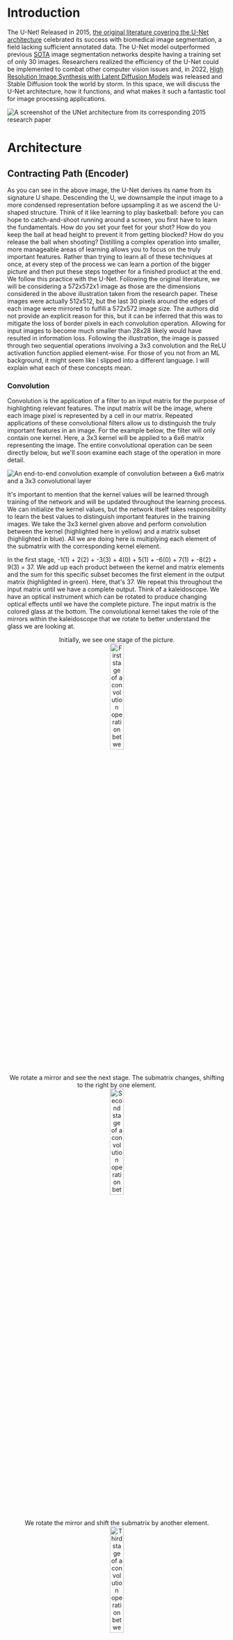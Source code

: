 # Introduction

The U-Net! Released in 2015, [the original literature covering the U-Net architecture](https://arxiv.org/abs/1505.04597) celebrated its success with biomedical image segmentation, a field lacking sufficient annotated data. The U-Net model outperformed previous [SOTA](https://github.com/ejohansson13/concepts_explained/blob/main/Acronyms.md) image segmentation networks despite having a training set of only 30 images. Researchers realized the efficiency of the U-Net could be implemented to combat other computer vision issues and, in 2022, [High Resolution Image Synthesis with Latent Diffusion Models](https://arxiv.org/abs/2112.10752) was released and Stable Diffusion took the world by storm. In this space, we will discuss the U-Net architecture, how it functions, and what makes it such a fantastic tool for image processing applications.

![A screenshot of the UNet architecture from its corresponding 2015 research paper](/Images/unet_architecture.png)
# Architecture

## Contracting Path (Encoder)

As you can see in the above image, the U-Net derives its name from its signature U shape. Descending the U, we downsample the input image to a more condensed representation before upsampling it as we ascend the U-shaped structure. Think of it like learning to play basketball: before you can hope to catch-and-shoot running around a screen, you first have to learn the fundamentals. How do you set your feet for your shot? How do you keep the ball at head height to prevent it from getting blocked? How do you release the ball when shooting? Distilling a complex operation into smaller, more manageable areas of learning allows you to focus on the truly important features. Rather than trying to learn all of these techniques at once, at every step of the process we can learn a portion of the bigger picture and then put these steps together for a finished product at the end. We follow this practice with the U-Net. Following the original literature, we will be considering a 572x572x1 image as those are the dimensions considered in the above illustration taken from the research paper. These images were actually 512x512, but the last 30 pixels around the edges of each image were mirrored to fulfill a 572x572 image size. The authors did not provide an explicit reason for this, but it can be inferred that this was to mitigate the loss of border pixels in each convolution operation. Allowing for input images to become much smaller than 28x28 likely would have resulted in information loss. Following the illustration, the image is passed through two sequential operations involving a 3x3 convolution and the ReLU activation function applied element-wise. For those of you not from an ML background, it might seem like I slipped into a different language. I will explain what each of these concepts mean.  

### Convolution
Convolution is the application of a filter to an input matrix for the purpose of highlighting relevant features. The input matrix will be the image, where each image pixel is represented by a cell in our matrix. Repeated applications of these convolutional filters allow us to distinguish the truly important features in an image. For the example below, the filter will only contain one kernel. Here, a 3x3 kernel will be applied to a 6x6 matrix representing the image. The entire convolutional operation can be seen directly below, but we'll soon examine each stage of the operation in more detail.

![An end-to-end convolution example of convolution between a 6x6 matrix and a 3x3 convolutional layer](/Images/convolution_with_calculations.png)

It's important to mention that the kernel values will be learned through training of the network and will be updated throughout the learning process. We can initialize the kernel values, but the network itself takes responsibility to learn the best values to distinguish important features in the training images. We take the 3x3 kernel given above and perform convolution between the kernel (highlighted here in yellow) and a matrix subset (highlighted in blue). All we are doing here is multiplying each element of the submatrix with the corresponding kernel element.

In the first stage, -1(1) + 2(2) + -3(3) + 4(0) + 5(1) + -6(0) + 7(1) + -8(2) + 9(3) = 37. We add up each product between the kernel and matrix elements and the sum for this specific subset becomes the first element in the output matrix (highlighted in green). Here, that's 37. We repeat this throughout the input matrix until we have a complete output. Think of a kaleidoscope. We have an optical instrument which can be rotated to produce changing optical effects until we have the complete picture. The input matrix is the colored glass at the bottom. The convolutional kernel takes the role of the mirrors within the kaleidoscope that we rotate to better understand the glass we are looking at. 
<p align="center" width="100%">
  Initially, we see one stage of the picture. <br>
  <img src="/Images/cwc_first_stage.png" alt="First stage of a convolution operation between a matrix and a kernel" width="25%">
</p>

<p align="center" width="100%">
  We rotate a mirror and see the next stage. The submatrix changes, shifting to the right by one element. <br>
  <img src="/Images/cwc_second_stage.png" alt="Second stage of a convolution operation between a matrix and a kernel" width="25%"> 
</p>
 
<p align="center" width="100%">
  We rotate the mirror and shift the submatrix by another element. <br>
  <img src="/Images/cwc_third_stage.png" alt="Third stage of a convolution operation between a matrix and a kernel" width="25%">  
</p>

<p align="center" width="100%">
  And again, completing the topmost row. For every step in the convolutional operation, the relevant submatrix will be in blue.<br>
  <img src="/Images/cwc_fourth_stage.png" alt="Fourth stage of a convolution operation between a matrix and a kernel" width="25%">  
</p>

So far, we have only been looking at the top row of the kaleidoscope image. And so we shift the lens down slightly to the next stage. Accordingly, the submatrix shifts down one row, and we repeat the above process for the next matrix row. A lot of the image will look the same but we have swapped the topmost row for the next row down. ![Second row of a convolution operation between a matrix and a kernel](/Images/cwc_second_row.png) We complete the second row, shift down, and perform the same operations on the third row of the matrix. ![Third row of a convolution operation between a matrix and a kernel](/Images/cwc_third_row.png) We shift down another row and arrive at all the information our kaleidoscope has to offer and correspondingly all the information the kernel has taken from the input matrix. ![Fourth row of a convolution operation between a matrix and a kernel](/Images/cwc_fourth_row.png) 
Our 6x6 input matrix is convolved to 4x4. As we move the kernel around the input matrix, we lose out on the edge most matrix elements. Convolution discards the edges of the image due to the incomplete context around those pixels.

#### Stride, Padding, and Kernel Size

There are options to remedy the loss of information around the border of images. We’ll touch on those options and other convolutional details in this section.

##### Stride
Stride determines how the kernel moves around the input matrix. In our example above, a 3x3 kernel filtered the 6x6 input matrix. The kernel shifted by one value as it maneuvered through the matrix. It operated with a stride of 1. Each submatrix that interacted with the kernel is highlighted in blue below.
<p align="center" width="100%">
  <img src="/Images/convolution_stride_1.png" width="55%">
</p>

The kernel operated with a stride of 1, shifting by one column or row for each operation. If the kernel operated with a stride of 2, it would "skip" a column and operate on the next 3x3 submatrix. Let's look at the progression of a kernel with a stride of 3.

<p align="center" width="100%">
  <img src="/Images/convolution_stride_3.png" width="55%">
</p>

The kernel starts with the same initial submatrix. Then, it shifts by 3 to the next submatrix. Reaching the end of the row, it shifts down. With a stride of 1, it would shift down by one row. With a stride of 3, it shifts down by three rows. That submatrix is convolved, before the kernel shifts horizontally by another 3 columns and arrives at the end of the input matrix. This leaves far fewer submatrices that interact with the kernel, affecting the output matrix size. We can visualize this below.

<p align="center" width="100%">
  <img src="/Images/convolution_stride_3_result.png" width="55%">
</p>

The initial convolution operation with a stride of 1 gave an output matrix of 4x4. With a stride of 3, the same convolutional kernel outputs a 2x2 matrix. Changing the stride changes the number of opportunities the kernel has to interact with the input matrix elements. With a stride of 3, it still touches every matrix element, but there are no overlapping values in the submatrices. Each 3x3 submatrix is selected and convolved, then a new submatrix is selected. 

In contrast, convolution with a stride of 1 had multiple overlapping values between submatrices. This allows the kernel to consider both the current window of data and its relation to the previous window. Values shared between submatrices offer the kernel a comprehensive view of both the current submatrix and its context of neighboring data. Lengthening the stride narrows the kernel's focus to a singular window at a time and minimizes the context gleaned from shared values between operations. 

##### Padding
Another convolutional element is padding. Padding also affects the size of the convolutional output. In our initial example, we convolve a 6x6 input matrix to a 4x4 output matrix. Some information on the border of the matrix is lost. The impact of values along the edge of the matrix are minimized as they have fewer options to interact with the kernel. To mitigate the loss, we can employ padding. Padding insulates the input matrix by appending it with rows and columns of additional data. The additional data increases the number of interactions between the border values and the convolutional kernel. We’ll look at two padding methods: mirroring and padding with zeros.

<p align="center" width="100%">
  <img src="/Images/convolution_padding_mirror.png" width="35%">
</p>

Mirroring, as seen above, copies adjacent outer elements. The intuition behind mirroring is extending the matrix with identical values to those along the border, ensuring the padded values follow the same distribution as the original matrix values. In the example above, we padded by 1. We added 1 row on top of the matrix, 1 row along the bottom, 1 column to the left of our matrix, and 1 column to the right. We can pad by any number, up to duplicating the matrix height and width. Beyond that, there is no additional data to mirror. In the U-Net paper, input images were padded from 512x512 to 572x572 to preserve image feature dimensions as they were downsampled. The last 30 rows and columns of the input matrix were mirrored and padded.

<p align="center" width="100%">
  <img src="/Images/convolution_padding_zeros.png" width="35%">
</p>

An alternative option is padding with zeros. Padding with zeros is demonstrated above. We append the input matrix with zeros along the border, extending the data to have a greater impact in convolutions. Padding with zeros diverges from mirroring in the emphasis placed along the border values. While mirroring emphasizes homogeneity in the extension of the input data, padding with zeros devalues the introduction of new values, directing the kernel's focus to the original matrix data.

<p align="center" width="100%">
  <img src="/Images/convolution_padding_results.png" width="50%">
</p>

The results of both padding operations when convolved with a 3x3 kernel are illustrated above.
Both output matrices have the same height and width as their input matrices. Padding by 1 preserves the dimensionality of the input and prevents any downsizing of data. Logically, the differences lie on the matrix edges. This is where the input matrices were padded and this is the location of their distinctions. The inner 4x4 matrices of both outputs are identical. They’re also equal to the original 4x4 output matrix from our convolution without padding, revisited below. 

<p align="center" width="100%">
  <img src="/Images/convolution_original_result.png" width="40%">
</p>

Padding controls the height and width of the output matrix without affecting the core values propagated through the network. Controlling the amount padded to the input matrix controls the size of the output matrix. Padding offers a quick and easy solution to preserve dimensionality throughout convolutional operations. There is no concern of data distortion with padding. Padding symmetrically centers the input data and appends additional values to the edges of the matrix. Padding by too much propagates nonsensical values along the edges of the output matrices. For that reason, the amount of padding is normally proportional to the input matrix size. 

##### Kernel Size
The last convolutional variable we'll cover is kernel size. In the example above and the majority of the U-Net, convolution is done with 3x3 kernels. They offer a local context while limiting the number of values in each convolution. They also prevent overt downsizing of matrix dimensions. Let's look at the effect of increasing kernel size to 5x5.

<p align="center" width="100%">
  <img src="/Images/convolution_kernel_five_by_five.png" width="45%">
</p>

We perform convolution with a stride of 1 and no padding. Increasing the kernel size to 5x5 shrinks the output matrix from 4x4 to 2x2. Interacting with more values at each convolution requires fewer operations to interact with the entirety of the input matrix. It can also affect the progression of image features. We can visualize this by comparing the original output matrix from a 3x3 kernel to our new output from a 5x5 kernel.

<p align="center" width="100%">
  <img src="/Images/convolution_kernel_size_results.png" width="30%">
</p>

Comparing these matrices, the increased kernel size seems to have overemphasized some features and underemphasized others. Broadening the window for every convolution operation resulted in an unbalanced impression of some features in the data. Increasing the kernel size compacted the number of interactions between the input matrix and the convolutional kernel, changing the features advanced by the network.

Stride, padding, and kernel size can all change a convolutional output. As demonstrated above, altering any of these parameters can affect the features advanced by the network and their dimensionality. Unless explicitly mentioned, every convolution operation in the U-Net will involve a stride of 1, no padding, and a kernel size of 3x3.

### Rectified Linear Unit (ReLU)
Now that we understand convolution, let's talk about activation functions. Continuing with the matrix example, we can take the output matrix and apply an element-wise activation function. An activation function takes in a value and acts like a security checkpoint at the airport. At the airport, if you have a bottle with liquid over a certain volume, you must empty it before continuing. Rules are in place and if you fall short of those rules, you alter your input before proceeding. Depending on the value input to the activation function, it may allow that value to pass unaffected or reject the value and replace it with 0. These actions will also change depending on the respective activation function. The rectified linear unit (ReLU) activation function allows all nonnegative values to pass, and rejects negative values, setting them to 0.
<p align="center" width="100%">
  <img src="/Images/relu_activation_function.png" alt="A graph demonstrating the Rectified Linear Unit activation function" width="25%">
</p>

Let's take the output matrix from our initial convolution example and see how it's affected by the ReLU activation function. After passing the output matrix through the ReLU activation function, we have the following matrix. As you can see, only negative values were affected.
<p align="center" width="100%">
  <img src="/Images/matrix_after_activation.png" width="55%">
</p>

By passing the output matrix through this activation function, we are zeroing all negative values. This is important. Activation functions take on the nonlinear responsibility of the network. Without introducing nonlinearity, we are bounding the network to linear representations. Regardless of the architecture or number of layers, a combination of linear operations will always result in a linear output and fail to capture a more complex relationship. This is illustrated in the graph below. We have a simple linear relationship (y=2x) and a more complex linear relationship (y=5(2(x-1)-2)-5). Both are attempting to model the quadratic relationship \(y= x^2\).
<p align="center" width="100%">
  <img src="/Images/linear_vs_nonlinear.png" alt="A simple example of linear operations failing to capture more complex data relationships"               width="30%">
</p>
  
Expressing this idea in 2-dimensions might seem reductive, but we can see that regardless of the number of operations in our linear relationship, we fail to adequately represent the quadratic curve. We can better capture it at a single instance, but linear operations will always fail to correctly model nonlinear relationships. Nonlinear activation functions allow us to represent more complex relationships in the data, a critical aspect of machine learning models. [Here is a video of Andrew Ng on nonlinear activation functions](https://www.youtube.com/watch?v=NkOv_k7r6no), explaining their functionality and importance if you want to learn more.

### Down-sampling (Max Pooling)
The stages mentioned above are repeated twice. The initial image is passed through a convolution operation, then ReLU, and that result is passed through another round of convolution and activation functions. Next, we arrive at the downsampling step, illustrated in the below diagram with a red arrow.
<p align="center" width="100%">
  <img src="/Images/first_downsampling_step.png" alt="The first max pooling operation performed on the contracting path of the U-Net" 
        width="10%">
</p>

To downsample the matrix output, we perform a 2x2 max pooling operation. Max pooling maintains the most essential features of the image while condensing the information. Preservation of information while downsampling is crucial. Ultimately, the image will be condensed to a 28x28 representation. Any information lost during that compression will lead to poorer results at the model output. Below, we can revisit our matrix example. To preserve size, let's keep the matrix after one convolution operation and activation function, rather than the dual operations employed in the U-Net. At each 2x2 matrix subset, we highlight the most relevant value and pass it on to the output matrix (highlighted in green).
<p align="center" width="100%">
  <img src="/Images/max_pooling.png" alt="Example of a max pooling operation transforming a 4x4 matrix into a 2x2 matrix" width="35%">
</p>

By emphasizing the most relevant image features, we are also minimizing the less important features. The network is less concerned with discoloration or lighting of an image and focuses on the critical image features.

Following the convolution, ReLU, and max pooling operations, the critical image features are highlighted for the network. Distilling the higher-dimension image to a lower-dimension representation allows for easier and faster computations, especially when the images aren't 4x4 as in the example above, but 568x568. With each max pooling operation, we decrease the total number of pixels by 75%, halving both the number of rows and the number of columns in our matrix. By halving the matrix both horizontally and vertically, we have arrived at a more compact image representation. 

### Channels
Let's take a step back and revisit convolution. They have an important feature I didn't touch on, channels. Channels are the third dimension for our image matrices. Similar to how images have a height and width, they also have channels. Channels represent the number of distinct spaces offering image information. Channels are a stack of images. Each channel in our stack offers a different perspective on the image. 

A good example is the RGB color space. RGB images are stored with three channels: red, green, and blue. Each channel focuses on one color in the image. We can look at the below image of a lake separated to its respective red, green, and blue channels. One channel in the image focuses on the intensity of red. Another focuses on the green, while the third channel focuses on the quantity of blue.
<p align="center" width="100%">
  <img src="/Images/image_channels.png" alt="An example image broken down to its respective red, green, and blue channels." width="75%">
</p>
<p align="center">
  <em>Image from https://e2eml.school/convert_rgb_to_grayscale</em>
</p>

Each cell in our matrices corresponds to one image pixel. The value of each cell illustrates the magnitude of the channel-specific color in that pixel of our image. In the example below, these values range from 0-1, with 0 demonstrating an absence of color and 1 representing the full color magnitude. The upper-left pixel in the image appears to be fairly split between red and blue with a smaller emphasis on green. The bottom-left pixel appears to have a heavy red influence, but green and blue are also apparent in that image pixel.
<p align="center" width="100%">
  <img src="/Images/channels.png" alt="An image matrix with pixel values corresponding to its red, green, and blue channels." width="25%">
</p>
<p align="center">
  <em>Image from https://e2eml.school/convert_rgb_to_grayscale</em>
</p>

The examples above explain the concept of image channels by tying each channel to one of the RGB colors. However, channels don’t have to be restricted to the color space. Channels can represent any image feature, and often represent image information we take for granted visually, but are essential to a computer’s comprehension. Presenting an image in more channels offers more information on its features and gives the network more opportunities to learn image information.

The alternative to multiple channels for an image is only one channel. This is known as grayscale. If an image only has one channel, it lacks all of the other information we described. The channel is entirely devoted to the magnitude of gray in the image. A 0 in a pixel would represent white, and a 1 would represent black. Grayscale images only need one channel for information. When performing convolution, we control the number of channels in the output, allowing the network to broaden its image understanding. It can go beyond grayscale, and process multiple image features from different perspectives. In the paper, the first convolutional operation receives a grayscale image as input and converts it to 64 channels representing the image features. That diagram is presented below.
<p align="center" width="100%">
  <img src="/Images/unet_first_conv.png" width="10%">
</p>

Every rectangle indicating the image features will have the height and width dimensions near the bottom of the rectangle and the number of channels above the rectangle. A 572x572x1 image is input and broadened to 570x570x64. Our input image only holds one channel, as the biomedical images the network was trained on are all in grayscale. If we were training on RGB images, we could feed in images with 3 channels (572x572x3) and still have a 570x570x64 sized output. Convolution allows total control of the number of channels in an output image. Let's take a look at how that works.

### Convolution with Multiple Channels

In our initial convolution example, we explained that the convolutional filter would only contain one kernel. This was a simplified example. For more complex examples, i.e. when dealing with images with multiple channels, a convolutional filter is a collection of kernels, with one kernel for each input channel. When changing the number of channels in an output image through convolution, one filter exists for each output channel. Let's consider a multi-kernel, multi-filter example, expanding our convolution example from earlier before scaling up to the dimensions used in the paper.

In our earlier convolution example, we treated a singular 6x6 matrix as a grayscale image. Now let's consider a two-channel image. Two 6x6 matrices will represent the image. Those matrices are given below, and will be highlighted in their respective colors throughout the illustration. Keep in mind this is an example, so the values for the image, convolutional kernels, and output are all arbitrary.
<p align="center" width="100%">
  <img src="/Images/two_channel_image.png" width="45%">
</p>

If we want to expand this image to 3 channels, we would have one filter for each output channel. Each filter would have one kernel for each channel of the input image. For us, that means each filter will have two kernels. That gives us three filters (one for each output channel), each with two kernels (one for each input channel). The filters are given below and will be highlighted in yellow throughout the example.
<p align="center">
  <img src="/Images/unet_filter1.png" width="30%" />
</p>
<p align="center">
  <img src="/Images/unet_filter2.png" width="30%" />
</p>
<p align="center">
  <img src="/Images/unet_filter3.png" width="30%" />
</p>

Now, let's perform convolution with these three filters. Each kernel corresponds to one image input channel. The first kernel in each filter will only interact with the first image channel and the second kernel in each filter will only ever interact with the second image channel. Feeding in our image, we repeat the same convolutional process described above. To save space, I've abstracted the calculations, but feel free to work them out for yourself.
<p align="center" width="100%">
  <img src="/Images/unet_conv_filter1.png" width="45%">
</p>

We move on to the second convolutional filter and perform convolution across both kernels. Each kernel interacts with one image channel and we output two matrices.
<p align="center" width="100%">
  <img src="/Images/unet_conv_filter2.png" width="45%">
</p>

We repeat the process with the third and final filter, applying its two kernels across the input image.
<p align="center" width="100%">
  <img src="/Images/unet_conv_filter3.png" width="45%">
</p>

We've taken our 6x6x2 image input and, through convolution, arrived at 6 4x4 matrices for the output. You can see these matrices below.
<p align="center" width="100%">
  <img src="/Images/unet_total_conv_1.png" width="75%">
</p>

You'll notice we want a 4x4x3 output, but we currently have 6 channels. Each convolutional filter is responsible for one channel of the output image, so we sum across each filter. This is as simple as matrix addition and gives the expected image output of 4x4x3. That addition is illustrated below, along with the overall convolution result.
<p align="center" width="100%">
  <img src="/Images/unet_total_conv_2.png" width="65%">
</p>
<p align="center" width="100%">
  <img src="/Images/unet_total_conv_3.png" width="70%">
</p>

We transformed our 6x6x2 input matrix into a 4x4x3 output. Convolution allowed the broadening of the two-channel image into three channels, offering additional perspectives for the network to better understand the image. Let's consider a higher-dimension example, the first convolution operation in the paper, but treat the input as an RGB image. In the paper, this is an expansion of a grayscale 572x572x1 image to 570x570x64. Instead, we'll be treating it as an RGB image of size 572x572x3 convolved to 570x570x64.
<p align="center" width="100%">
  <img src="/Images/unet_first_conv.png" width="10%">
</p>

This will be a very similar process to the one explained above. Again, we'll have one 3x3 kernel for each input channel. Since the input image is 572x572x3, we have 3 kernels per filter. We have one filter for each output channel of the convolved image. The output is going to be 570x570x64, so we need 64 filters. This gives us 64 filters (one for each output channel), each with 3 kernels (number of input channels) of dimension 3x3. Exactly like the example given above, each kernel corresponds to one input channel and outputs one matrix. Each kernel's output is then summed with the outputs of other kernels in the same filter, giving us one output channel per filter.

Even though we've expanded our problem set from the initial example of one 6x6 matrix, the same rules apply. We can still control the stride, padding, or kernel size for any of these operations. However, as we've seen, changing these parameters can have a significant impact on the dimensions of the output matrix. These impacts would be compounded with the repeated convolutions applied to each image as it progresses through the network.

Convolution gives the network total control over the number of input and output channels. Each kernel corresponds to one input channel. Each filter corresponds to one output channel. Having a unique kernel for each image input channel allows the network to singularly determine the best parameters to highlight the image details contained within each channel. Multiple kernels for each filter ensure that every output channel of the image contains an amalgamation of the information offered across every channel of the input image. This preservation of information throughout our convolutions plays a large role in the efficiency of the U-net and its success with small training sets.

Now that we understand convolution with multiple channels, we can better understand the importance of increasing channels while decreasing the data dimensions. Increasing the number of channels affords the network additional perspectives to digest image features. Compressing the images to smaller and smaller dimensions throughout the contracting path of the U-Net runs the risk of information loss. Doubling the number of channels after every downsampling operation mitigates that risk by augmenting the number of avenues available to the network to observe image features.

## Bridge
The stages described above (3x3 convolution, ReLU, 3x3 convolution, ReLU, 2x2 max pooling) are repeated multiple times before arriving at the bridge, the bottom of the U-shaped architecture. This is our link between the contractive path we have descended and the expansive path we will soon ascend. Our image is at its smallest dimensions. From our initial 572x572x1 matrix, we have arrived at a 32x32x512 representation. This is the output of the final max pooling operation (red arrow below) and serves as the input to the bridge.
<p align="center" width="100%">
  <img src="/Images/bridge.png" alt="Diagram of the bridge of the U-Net architecture taken from the corresponding 2015 research paper" width="55%">
</p>

At these smaller dimensions, information preservation is critical. Our progress thus far, descending the contracting path and filtering the most important features, is redundant if information is lost at this bottleneck. Preserving relevant information from multiple perspectives was the motivation behind expanding the number of channels for the image features. We continue that process at the bridge, doubling the number of channels to 1024. Concurrently, we apply another convolution and activation function operation. This is the bottom of the network. We are focusing on the minutiae of our technique. You're practicing keeping your hands high running around the screen to catch the ball. You're staying on the tips of your toes in the act of catching the ball. You're training the flick of your wrist when releasing the ball for a shot. We are simultaneously practicing these micro details in 1024 different situations to determine the significant aspects of our technique we'll maintain when scaling our technique back up to the macro level. The U-Net is scrutinizing the image features that have been propagated to the bridge and retaining the features it considers essential. We apply one more convolution and activation function pairing before beginning the process of reassembling our image from its features and scaling back up to pixel-space. 

## Expansive Path (Decoder)
Throughout the encoder process, we performed multiple sequential operations. Convolutions were followed by an activation function, and multiple convolution-activation operations occurred before we downsampled the image features. The decoder section follows a similar process. We are now putting our techniques together in hopes of shooting the perfect shot, just like the network assembling the features it has learned from its training. Throughout the expansive path, we'll be scaling what we've learned. Rather than practicing catching the ball, setting our feet, and raising the ball to shoot individually, we will be practicing these skills together. The purpose of the encoder was to determine the most important image features and provide the network enough channels to inspect these features. The decoder's purpose is to amalgamate the information offered by each of these channels while restricting information loss. The decoder is responsible for rebuilding the image from the network's determined features and comparing the model output to the desired outcome. Learning at every stage of the decoder will be augmented through skip connections, which I'll cover below. 

After we arrived at the bottom of the U, our image features reached their smallest dimensions. Rather than continue downsampling, we begin upsampling and ascending the expansive path of the architecture. At some point, no matter how much you practice each technique individually, the only way to increase your proficiency with shooting coming off of a screen is to incorporate your improved individual techniques into the movement of shooting off of a screen. That is what we are doing here. We've distilled our task into its multiple separate techniques and now it is time to start putting it all together again and observing our improvement.

### Skip Connections
As we ascend the expansive path, we notice a significant change in the architecture from the contracting path. Skip connections, or connecting paths, offer an opportunity for the network to augment its learning at every decoding step through information from the corresponding encoding step. Skip connections link images at similar stages in their respective processes. These connections across the architecture boost the image understanding. Images from the contracting path are cropped and concatenated onto the expansive path images. Since images are taken from equivalent steps in their respective processes, they have an equal number of channels. The expansive path images, immediately following upsampling (represented by the green arrow below), are augmented with their counterparts and the number of channels is doubled. Images from the contracting path are cropped so that they fit the size of their respective stage in the expansive path. In the illustration below, decoding stage images have dimensions of 392x392x64, represented as the blue half of the rectangle above the green arrow. Encoding stage images have dimensions of 568x568x64 and are cropped to match the height and width of their decoding stage counterparts. The crop is denoted by the dotted blue lines and the connecting path is illustrated by the gray arrow in the image below. After concatenating the two groups of image features together, we arrive at a 392x392x128 matrix representation. The concatenated contracting path image features are depicted as a white rectangle extending the expansive path image features.
<p align="center" width="100%">
  <img src="/Images/connecting_path_crop.png" alt="Crop of the U-Net architecture taken from the corresponding 2015 research paper" width="60%">
</p>

The benefit here is that by combining the features present at the encoder stage with those present at the decoder stage, we obtain a more complete understanding of the image. We augment the learned semantic features of the data at the decoding stage with the spatial data provided by their encoding stage counterparts. Image channels contribute to the network's image comprehension, and concatenating decoding stage channels with their encoding stage complements provides additional context on the proximity and proportionality of image features. By concatenating the encoder stage representations to the decoder stage, we gain information from a higher resolution image and allow for more accurate image reconstruction. 

Throughout our basketball analogy, we've been breaking down the act of shooting a basketball while running around a screen into smaller and smaller movements. Practicing these smaller techniques allowed us to focus wholly on their improvement. We reached the smallest movements at the bridge of the U-Net: keeping your hands high to catch the ball, the flick of your wrist, etc. Now, we're incorporating these techniques into the entire movement. There is a risk. Abruptly scaling your follow-through on a standing jump shot to a shot while decelerating, turning, and releasing runs the risk of information loss. Suddenly having to account for many more variables (slowing, turning, jumping) leads to less attention paid to the follow-through. We can mitigate this information loss by recounting the procession of events leading to a successful shot in-motion. We decelerate when we come to the screen. We begin turning our hips as soon as the ball hits our hands. We set our feet to jump. We rise, and release the ball. Remembering the broader context of these smaller techniques assuages their upscaling friction. It allows us to focus not just on the important movements we learned (releasing the ball correctly), but to integrate them seamlessly into the complete movement. Assimilating encoder-stage information mitigates the U-Net's information loss while upscaling. The decoder-stage information has been wholly attentive to the image features propagating through the network. The cropped encoder-stage features remind the network of the structural proximity of the image features. Consolidating the information present in both stages boosts the network's spatial awareness while maintaining its concentration on the most important image features. 

This concept is illustrated below, visualizing the learned semantic information present at the decoder stage, the spatial information present at the encoder stage, and the benefit of concatenating both stages. This illustration is taken from [a video](https://www.youtube.com/watch?v=NhdzGfB1q74) explaining the overall U-Net architecture and its functionality.

<img src="/Images/decoder_stage_sc.png" width="33%" /> <img src="/Images/encoder_stage_sc.png" width="33%" /> <img src="/Images/combined_stage_sc.png" width="33%" />

### Up-Sampling
Upsampling is a two-stage approach: nearest neighbor interpolation followed by a 2x2 convolution. Nearest neighbor interpolation functions by expanding each image feature's footprint. We quadruple the matrix size by doubling the number of rows and doubling the number of columns in the data. We can convert a 2x2 matrix to a 4x4 matrix by doubling the representation of each value horizontally and vertically, as seen below.
<p align="center" width="100%">
  <img src="/Images/simple_upsampling.png" alt="Matrix example of simple upsampling operation" width="45%">
</p>

We quadruple every instance of the previous values to double the matrix's rows and columns, a quick and easy approach to increase the height and width dimensions. After descending the contractive path, and compacting the image information, ascending the expansive path is focused on restoring the image to its original dimensions, while maintaining the features discovered through the descent. Nearest neighbor interpolation offers a quick upsampling operation without affecting the learned features.
<p align="center" width="100%">
  <img src="/Images/upsampling_step.png" alt="The last upsampling operation performed on the expanding path of the U-Net" width="30%">
</p>

Directly following the nearest neighbor operation, we perform 2x2 convolution. Let’s look at an example. In the diagram above, the number of channels remains the same between upsampling (green arrow) and concatenating the encoder stage images with the decoder stage images (gray arrow). Two steps are performed sequentially in the green arrow illustrated above. 

First, nearest neighbor interpolation is performed as described. Every matrix value is quadrupled, doubling the matrix dimensions and giving an upsampled representation of the image features. In the diagram above, that would double the 196x196x128 matrix to 392x392x128. The number of channels does not change. We're only changing the height and width dimensions of the image features.

Next, 2x2 convolution is performed to halve the number of channels. Convolution at this kernel size immediately filters the upsampled feature values. The features now have dimensions of 392x392x64, setting the stage for concatenation with the encoder-stage features arriving via skip connection. We concatenate the encoder stage matrices (white half of above rectangle) to the upsampled image features (blue half of above rectangle), arriving at the depicted 392x392x128 matrix. The concatenated image features then proceed to the next stage of convolution and activation functions.

### Convolution and ReLU
The U-Net, like any other neural network, is dependent on the extraction of features from the data. The extraction of local image features is accomplished through convolution. The intuition behind the success of convolution for computer vision tasks is pixel dependency. Coherent images have a lot of pixels that are similar to the pixels around them. After all, it'd be pretty difficult to understand an image if one pixel had little to no dependency to the pixels immediately surrounding it. Because pixels are dependent on each other to create an understandable visual, the local windows employed by convolution allow us to extract image features. We can analyze one area of an image, understand its relation to adjacent areas and, from the ground-up, create an understanding of the image. However, as we've seen in our exhaustive examples, convolution is just a linear combination of data. Activation functions complete our feature extraction team. As mentioned in our activation function section, you can combine as many linear relationships as you want in as complex a sequence as you'd like, you'd still arrive at a linear relationship. Activation functions are what allow for our nonlinear modeling. Using a higher-order relationship to model our features allows for more complex expression of the dependencies in the data.

Throughout the decoding path, the convolution and activation function operations repeat their purpose from the encoding path: extracting and emphasizing image features. The success of the U-Net in computer visions is largely predicated on its ["inductive bias for spatial information"](https://arxiv.org/pdf/2112.10752#page=3&zoom=100,66,96). That successful learning and spatial awareness is directly correlated to the reiteration of extracted features arriving via the skip connections. However, the reiterated information needs to be reintegrated into the network, which is performed through the repeated application of convolution and activation functions.

#### Final Layer (1x1 Convolution)
<p align="center" width="100%">
  <img src="/Images/unet_architecture.png" alt="A screenshot of the UNet architecture from its corresponding 2015 research paper" width="65%">
</p>

We've propagated our image through the network, arriving at the final location to output our segmented image and measure our success. We've upscaled our image to the correct height and width, roughly matching the original pixel-space image dimensions. However, we have an incorrect number of channels. We can resolve this through 1x1 convolution. Convolution with 1x1 kernels operates on a per-pixel level across every channel. It assimilates each channel’s pixel-specific information and outputs those values into the preferred number of output channels. In this case, receiving features with 64 channels and outputting 2 channels requires 2 convolutional filters. Each filter contains 64 kernels of size 1x1. [This video](https://www.youtube.com/watch?v=c1RBQzKsDCk) offers a great explanation on 1x1 convolutions, their utility, and use cases.

<p align="center" width="100%">
  <img src="/Images/unet_final_conv.png" alt="The final convolution operation taken from the Unet research paper" width="25%">
</p>

After feeding the image features through the network from start-to-finish, we are now ready to measure our performance. Was our network successful in picking up the relevant information of the image? Could the model correctly segment that information, highlighting the appropriate segmentation area? Was the information correctly upscaled? Does everything in the output image look proportional? Let's compare our output to the provided ground-truth image and quantify our success.

### Error Function (Cross-Entropy)
We've done it. We've practiced setting our feet coming around the screen, we've practiced our hand positioning, and we've practiced our follow-through. We've spent time practicing each part of the technique separately and now it's time to put it all together. You run around the screen, catch the ball, shoot, and... CLANGGGG! Off front-rim. What happened? Somehow, somewhere, something went wrong. You weren't expecting to get it right on your first attempt, were you? Despite the time and energy spent practicing your technique, something was off. Maybe it was the positioning of your feet. Maybe it was your release point. This is a learning process. With time, you'll be able to adjust your shot as you learn what a good shot looks like versus a bad shot. That learning process is exactly what happens with neural networks.

<p align="center" width="100%">
  <img src="/Images/unet_output_diagram.png" width="70%">
</p>

After the model outputs its predicted segmentation image, we compare the model's output to the provided ground-truth image, as illustrated above. The ground-truth image is the correct, expected answer. Any difference between the model output and the ground-truth is considered the loss. The function comparing the model output is logically called the loss function. The U-Net's loss function is cross-entropy. To perform cross-entropy, we first need to perform the softmax function. We apply the softmax function across the image’s two channels, funneling the result into cross-entropy to compute the overall loss.

<p align="center" width="100%">
  <img src="/Images/softmax_diagram.png" width="50%">
</p>

Softmax takes the network's output across two channels and converts the raw values to probabilities. It funnels the network's calculations into a likelihood comparing each channel's probability per pixel. These probabilities sum to 1, as you can see above. Softmax calculates the likelihood that channel 0 (no segmentation) or channel 1 (segmentation area) is dominant. This is pertinent, because the ground-truth image is also full of 1's and 0's. A 0 denotes no segmentation, while a 1 denotes an area of interest that should be segmented. 

<p align="center" width="100%">
  <img src="/Images/cross_entropy.png" width="50%">
</p>

Cross-entropy receives both the model output (converted to probabilities, thanks to the softmax function) and the ground-truth image (all integers, 0 or 1). It penalizes every pixel position for its distance from the correct label. If the softmax function predicts that channel 0 was dominant at a certain pixel with 0.9 probability, the model receives a slight loss. If the channel outputs a 0.3 probability, that loss is larger. With this approach, all image channels are encouraged to match the true image labels and incorrect predictions are punished. The loss value determines the magnitude of correction. If we shoot the ball and it hits the front rim, we can recognize the shot missed, but it was fairly close. If we fail to make contact with the rim, backboard, or any part of the hoop, we need to make a larger correction to our shot. The magnitude of our loss determines the weight of correction necessary to improve future predictions. The learning of the network, tied to that loss, is backpropagation.

Backpropagation is the feedback reception and adjustment a network undergoes in response to its performance. It is the key to any neural network’s success. Throughout the training process, the network spends its time practicing and learning its task. It predicts values then adjusts its predictions in response to the training data's true values. These adjustments take place in the convolutional kernels we've covered throughout this page. It is the network’s responsibility to determine kernel values. There are multiple kernels for each filter and multiple filters for multi-channel inputs. The network iteratively determines those values by backpropagating the loss between the predictions and the ground-truth. The larger the loss, the larger an adjustment made to those kernel values. The network does a lot of learning in its early stages. Your first few shots might not go anywhere near the hoop. With time, your shots grow in accuracy. With time, the network's predictions grow in accuracy, until we arrive at a successful model with outputs similar to the expected output. The network learns through backpropagating the success of its predictions compared to the ground-truth answers.

## Other

Below, we’ll touch on a pair of ideas adjacent to the U-Net and its training that contribute to its success with image data.

### Data Augmentation
<p align="center" width="100%">
  <img src="/Images/data_augmentation.png" alt="An example image showing data augmentation variations" width="50%">
</p>

When training on a limited set of images, as with biomedical image segmentation, it is important to maximize the value extracted from the training set. Data augmentation plays a large role in the success of the U-Net with biomedical image segmentation by increasing the number of potential data samples through geometric or elastic shifts. Data augmentation might flip the images horizontally or vertically, rotate, crop, or change the saturation of the images. The intent is to present the images in as many different conditions as possible, such that the network can identify images regardless of their surrounding environment. By presenting images in different environments, the network learns to identify objects regardless of their context.

### Dropout
Machine learning models quickly become familiar with training images. As a result, they can struggle with data that differs from the training set. This is known as overfitting. The network hones in on the patterns of its training data and fails to adapt to new data. To prevent overfitting, we can practice dropout regularization. The network is a collection of neurons and dropout randomly blocks neurons in the training process, allowing all neurons to contribute equally to the network's decision-making. The distribution of decision-making responsibility ensures all neurons contribute to the network output. This gives the network the best potential to adapt to new data presented to our model.

# The End

Thank you for reading! I hope you enjoyed this explanation of the U-Net, intended for readers without any background ML knowledge to understand the architecture and training process of the model. Feel free to check out some of my [other model explanations](https://github.com/ejohansson13/concepts_explained) in their respective repositories!

